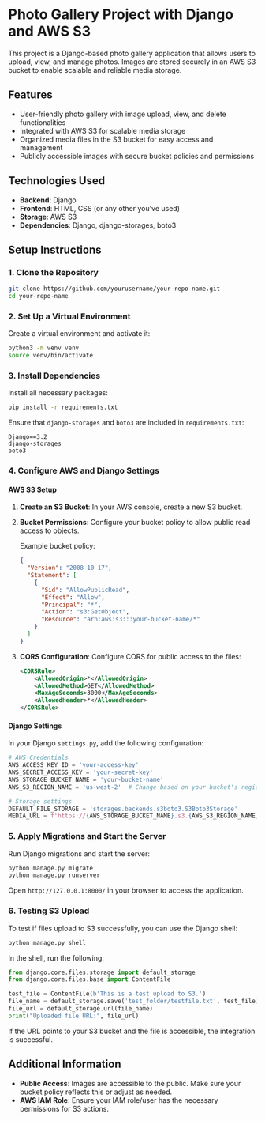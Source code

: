 # Photo Gallery Project with Django and AWS S3

This project is a Django-based photo gallery application that allows users to upload, view, and manage photos. Images are stored securely in an AWS S3 bucket to enable scalable and reliable media storage.

## Features

- User-friendly photo gallery with image upload, view, and delete functionalities
- Integrated with AWS S3 for scalable media storage
- Organized media files in the S3 bucket for easy access and management
- Publicly accessible images with secure bucket policies and permissions

## Technologies Used

- **Backend**: Django
- **Frontend**: HTML, CSS (or any other you’ve used)
- **Storage**: AWS S3
- **Dependencies**: Django, django-storages, boto3

## Setup Instructions

### 1. Clone the Repository

```bash
git clone https://github.com/yourusername/your-repo-name.git
cd your-repo-name
```

### 2. Set Up a Virtual Environment

Create a virtual environment and activate it:

```bash
python3 -m venv venv
source venv/bin/activate
```

### 3. Install Dependencies

Install all necessary packages:

```bash
pip install -r requirements.txt
```

Ensure that `django-storages` and `boto3` are included in `requirements.txt`:

```text
Django==3.2
django-storages
boto3
```

### 4. Configure AWS and Django Settings

#### AWS S3 Setup

1. **Create an S3 Bucket**: In your AWS console, create a new S3 bucket.
2. **Bucket Permissions**: Configure your bucket policy to allow public read access to objects.

   Example bucket policy:

   ```json
   {
     "Version": "2008-10-17",
     "Statement": [
       {
         "Sid": "AllowPublicRead",
         "Effect": "Allow",
         "Principal": "*",
         "Action": "s3:GetObject",
         "Resource": "arn:aws:s3:::your-bucket-name/*"
       }
     ]
   }
   ```

3. **CORS Configuration**: Configure CORS for public access to the files:

   ```xml
   <CORSRule>
       <AllowedOrigin>*</AllowedOrigin>
       <AllowedMethod>GET</AllowedMethod>
       <MaxAgeSeconds>3000</MaxAgeSeconds>
       <AllowedHeader>*</AllowedHeader>
   </CORSRule>
   ```

#### Django Settings

In your Django `settings.py`, add the following configuration:

```python
# AWS Credentials
AWS_ACCESS_KEY_ID = 'your-access-key'
AWS_SECRET_ACCESS_KEY = 'your-secret-key'
AWS_STORAGE_BUCKET_NAME = 'your-bucket-name'
AWS_S3_REGION_NAME = 'us-west-2'  # Change based on your bucket's region

# Storage settings
DEFAULT_FILE_STORAGE = 'storages.backends.s3boto3.S3Boto3Storage'
MEDIA_URL = f'https://{AWS_STORAGE_BUCKET_NAME}.s3.{AWS_S3_REGION_NAME}.amazonaws.com/'
```

### 5. Apply Migrations and Start the Server

Run Django migrations and start the server:

```bash
python manage.py migrate
python manage.py runserver
```

Open `http://127.0.0.1:8000/` in your browser to access the application.

### 6. Testing S3 Upload

To test if files upload to S3 successfully, you can use the Django shell:

```bash
python manage.py shell
```

In the shell, run the following:

```python
from django.core.files.storage import default_storage
from django.core.files.base import ContentFile

test_file = ContentFile(b'This is a test upload to S3.')
file_name = default_storage.save('test_folder/testfile.txt', test_file)
file_url = default_storage.url(file_name)
print("Uploaded file URL:", file_url)
```

If the URL points to your S3 bucket and the file is accessible, the integration is successful.

## Additional Information

- **Public Access**: Images are accessible to the public. Make sure your bucket policy reflects this or adjust as needed.
- **AWS IAM Role**: Ensure your IAM role/user has the necessary permissions for S3 actions.
